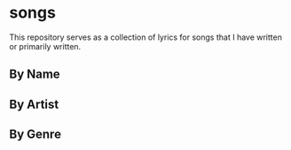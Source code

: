 # songs

This repository serves as a collection of lyrics for songs that I have written or primarily written.

## By Name

## By Artist

## By Genre
